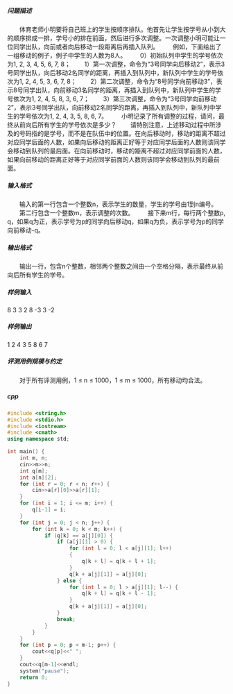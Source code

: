 ##### 问题描述
　　体育老师小明要将自己班上的学生按顺序排队。他首先让学生按学号从小到大的顺序排成一排，学号小的排在前面，然后进行多次调整。一次调整小明可能让一位同学出队，向前或者向后移动一段距离后再插入队列。
　　例如，下面给出了一组移动的例子，例子中学生的人数为8人。
　　0）初始队列中学生的学号依次为1, 2, 3, 4, 5, 6, 7, 8；
　　1）第一次调整，命令为“3号同学向后移动2”，表示3号同学出队，向后移动2名同学的距离，再插入到队列中，新队列中学生的学号依次为1, 2, 4, 5, 3, 6, 7, 8；
　　2）第二次调整，命令为“8号同学向前移动3”，表示8号同学出队，向前移动3名同学的距离，再插入到队列中，新队列中学生的学号依次为1, 2, 4, 5, 8, 3, 6, 7；
　　3）第三次调整，命令为“3号同学向前移动2”，表示3号同学出队，向前移动2名同学的距离，再插入到队列中，新队列中学生的学号依次为1, 2, 4, 3, 5, 8, 6, 7。
　　小明记录了所有调整的过程，请问，最终从前向后所有学生的学号依次是多少？
　　请特别注意，上述移动过程中所涉及的号码指的是学号，而不是在队伍中的位置。在向后移动时，移动的距离不超过对应同学后面的人数，如果向后移动的距离正好等于对应同学后面的人数则该同学会移动到队列的最后面。在向前移动时，移动的距离不超过对应同学前面的人数，如果向前移动的距离正好等于对应同学前面的人数则该同学会移动到队列的最前面。
##### 输入格式
　　输入的第一行包含一个整数n，表示学生的数量，学生的学号由1到n编号。
　　第二行包含一个整数m，表示调整的次数。
　　接下来m行，每行两个整数p, q，如果q为正，表示学号为p的同学向后移动q，如果q为负，表示学号为p的同学向前移动-q。
##### 输出格式
　　输出一行，包含n个整数，相邻两个整数之间由一个空格分隔，表示最终从前向后所有学生的学号。
##### 样例输入
8
3
3 2
8 -3
3 -2
##### 样例输出
1 2 4 3 5 8 6 7
##### 评测用例规模与约定
　　对于所有评测用例，1 ≤ n ≤ 1000，1 ≤ m ≤ 1000，所有移动均合法。
##### cpp
```c++
#include <string.h>
#include <stdio.h>
#include <iostream>
#include <cmath>
using namespace std;

int main() {
    int m, n;
    cin>>m>>n;
    int q[m];
    int a[n][2];
    for (int r = 0; r < n; r++) {
        cin>>a[r][0]>>a[r][1];
    }
    for (int i = 1; i <= m; i++) {
        q[i-1] = i;
    }
    for (int j = 0; j < n; j++) {
        for (int k = 0; k < m; k++) {
            if (q[k] == a[j][0]) {
                if (a[j][1] > 0) {
                    for (int l = 0; l < a[j][1]; l++)
                    {
                        q[k + l] = q[k + l + 1];
                    }
                    q[k + a[j][1]] = a[j][0];
                } else {
                    for (int l = 0; l > a[j][1]; l--) {
                        q[k + l] = q[k + l - 1];
                    }
                    q[k + a[j][1]] = a[j][0];
                }
                break;
            }
        }
    }
    for (int p = 0; p < m-1; p++) {
        cout<<q[p]<<" ";
    }
    cout<<q[m-1]<<endl;
    system("pause");
    return 0;
}
```